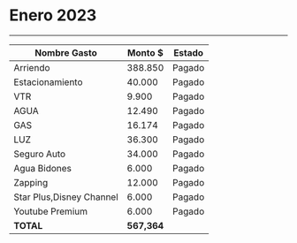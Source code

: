 # Enero 2023
----

| Nombre Gasto  | Monto $  | Estado |
|---|---|--|
|   Arriendo |  388.850  |  Pagado | 
|   Estacionamiento | 40.000   | Pagado  | 
|   VTR  | 9.900  | Pagado  | 
|   AGUA | 12.490 | Pagado  | 
|   GAS | 16.174 | Pagado | 
|   LUZ | 36.300 | Pagado   |  
|   Seguro Auto | 34.000 | Pagado  |    |
|   Agua Bidones | 6.000 |  Pagado  |  
|   Zapping | 12.000 |   Pagado   |
|   Star Plus,Disney Channel | 6.000 | Pagado  | 
|   Youtube Premium | 6.000 |  Pagado |
 **TOTAL** |  **567,364** |  
